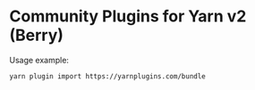 # Community Plugins for Yarn v2 (Berry)

Usage example:

```
yarn plugin import https://yarnplugins.com/bundle
```
